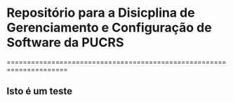 # Repositório para a Disicplina de Gerenciamento e Configuração de Software da PUCRS
=====================================================================

## Isto é um teste
